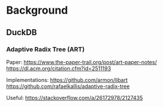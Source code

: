 # Background

## DuckDB

### Adaptive Radix Tree (ART)

Paper:
https://www.the-paper-trail.org/post/art-paper-notes/
https://dl.acm.org/citation.cfm?id=2511193

Implementations:
https://github.com/armon/libart
https://github.com/rafaelkallis/adaptive-radix-tree

Useful:
https://stackoverflow.com/a/26172978/2127435
